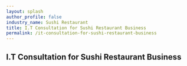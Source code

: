 ```yaml
---
layout: splash 
author_profile: false 
industry_name: Sushi Restaurant
title: I.T Consultation for Sushi Restaurant Business
permalink: /it-consultation-for-sushi-restaurant-business
---
```


## I.T Consultation for Sushi Restaurant Business
